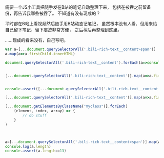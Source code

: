 需要一个JS小工具把随手发在B站的笔记自动整理下来，
包括在被吞之前留备份，再告诉我哪些被吞了。
不知道有没有现成的？

平时都在B站上看视频然后随手用B站动态记笔记，
虽然根本没有人看，但用来给自己留下笔记、留下痕迹非常方便，
之后稍后再整理到这里。

……现成的看来没有，自己写吧。

```js
var a=[...document.querySelectorAll('.bili-rich-text__content>span')]
a.map(a=>a.firstChild.innerHTML)

document.querySelectorAll('.bili-rich-text__content').forEach(a=>console.log(a.firstChild.elementName))


[...document.querySelectorAll('.bili-rich-text__content')].map(a=>a.firstChild)


console.assert([...document.querySelectorAll('.bili-rich-text__content')].every(a=>a.firstChild.tagName=='SPAN'))

[...document.querySelectorAll('.bili-rich-text__content')].map(a=>a.firstChild.innerHTML)

[...document.getElementsByClassName("myclass")].forEach(
    (element, index, array) => {
        // do stuff
    }
)



a=[...document.querySelectorAll('.bili-rich-text__content>span')].map(a=>a.innerHTML)
console.log(a.length)
console.assert(a.length==13)
```
